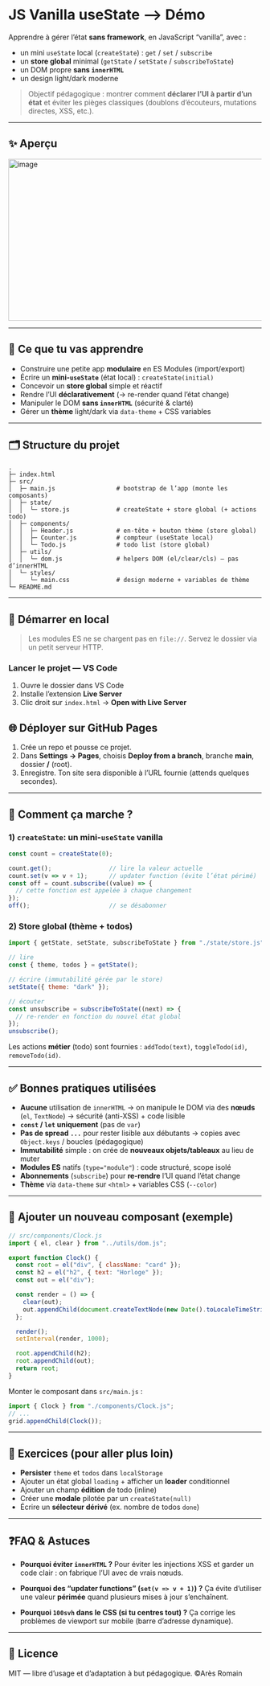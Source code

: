# JS Vanilla useState —> Démo

Apprendre à gérer l’état **sans framework**, en JavaScript “vanilla”, avec :

* un mini `useState` local (`createState`) : `get` / `set` / `subscribe`
* un **store global** minimal (`getState` / `setState` / `subscribeToState`)
* un DOM propre **sans `innerHTML`**
* un design light/dark moderne

> Objectif pédagogique : montrer comment **déclarer l’UI à partir d’un état** et éviter les pièges classiques (doublons d’écouteurs, mutations directes, XSS, etc.).

---

## ✨ Aperçu

<img width="754" height="322" alt="image" src="https://github.com/user-attachments/assets/f39398a5-741f-4863-b467-7123feb8dd12" />

---

## 🧠 Ce que tu vas apprendre

* Construire une petite app **modulaire** en ES Modules (import/export)
* Écrire un **mini-`useState`** (état local) : `createState(initial)`
* Concevoir un **store global** simple et réactif
* Rendre l’UI **déclarativement** (→ re-render quand l’état change)
* Manipuler le DOM **sans `innerHTML`** (sécurité & clarté)
* Gérer un **thème** light/dark via `data-theme` + CSS variables

---

## 🗂️ Structure du projet

```
.
├─ index.html
├─ src/
│  ├─ main.js                 # bootstrap de l’app (monte les composants)
│  ├─ state/
│  │  └─ store.js             # createState + store global (+ actions todo)
│  ├─ components/
│  │  ├─ Header.js            # en-tête + bouton thème (store global)
│  │  ├─ Counter.js           # compteur (useState local)
│  │  └─ Todo.js              # todo list (store global)
│  ├─ utils/
│  │  └─ dom.js               # helpers DOM (el/clear/cls) — pas d’innerHTML
│  └─ styles/
│     └─ main.css             # design moderne + variables de thème
└─ README.md
```

---

## 🚀 Démarrer en local

> Les modules ES ne se chargent pas en `file://`. Servez le dossier via un petit serveur HTTP.

### Lancer le projet — VS Code

1. Ouvre le dossier dans VS Code
2. Installe l’extension **Live Server**
3. Clic droit sur `index.html` → **Open with Live Server**

## 🌐 Déployer sur GitHub Pages

1. Crée un repo et pousse ce projet.
2. Dans **Settings → Pages**, choisis **Deploy from a branch**, branche **main**, dossier **/** (root).
3. Enregistre. Ton site sera disponible à l’URL fournie (attends quelques secondes).

---

## 🧩 Comment ça marche ?

### 1) `createState`: un mini-`useState` vanilla

```js
const count = createState(0);

count.get();                // lire la valeur actuelle
count.set(v => v + 1);      // updater function (évite l’état périmé)
const off = count.subscribe((value) => {
  // cette fonction est appelée à chaque changement
});
off();                      // se désabonner
```

### 2) Store global (thème + todos)

```js
import { getState, setState, subscribeToState } from "./state/store.js";

// lire
const { theme, todos } = getState();

// écrire (immutabilité gérée par le store)
setState({ theme: "dark" });

// écouter
const unsubscribe = subscribeToState((next) => {
  // re-render en fonction du nouvel état global
});
unsubscribe();
```

Les actions **métier** (todo) sont fournies : `addTodo(text)`, `toggleTodo(id)`, `removeTodo(id)`.

---

## ✅ Bonnes pratiques utilisées

* **Aucune** utilisation de `innerHTML` → on manipule le DOM via des **nœuds** (`el`, `TextNode`)
  → sécurité (anti-XSS) + code lisible
* **`const` / `let` uniquement** (pas de `var`)
* **Pas de spread `...`** pour rester lisible aux débutants
  → copies avec `Object.keys` / boucles (pédagogique)
* **Immutabilité** simple : on crée de **nouveaux objets/tableaux** au lieu de muter
* **Modules ES** natifs (`type="module"`) : code structuré, scope isolé
* **Abonnements** (`subscribe`) pour **re-rendre** l’UI quand l’état change
* **Thème** via `data-theme` sur `<html>` + variables CSS (`--color`)

---

## 🧱 Ajouter un nouveau composant (exemple)

```js
// src/components/Clock.js
import { el, clear } from "../utils/dom.js";

export function Clock() {
  const root = el("div", { className: "card" });
  const h2 = el("h2", { text: "Horloge" });
  const out = el("div");

  const render = () => {
    clear(out);
    out.appendChild(document.createTextNode(new Date().toLocaleTimeString()));
  };

  render();
  setInterval(render, 1000);

  root.appendChild(h2);
  root.appendChild(out);
  return root;
}
```

Monter le composant dans `src/main.js` :

```js
import { Clock } from "./components/Clock.js";
// ...
grid.appendChild(Clock());
```

---

## 🧪 Exercices (pour aller plus loin)

* **Persister** `theme` et `todos` dans `localStorage`
* Ajouter un état global `loading` + afficher un **loader** conditionnel
* Ajouter un champ **édition** de todo (inline)
* Créer une **modale** pilotée par un `createState(null)`
* Écrire un **sélecteur dérivé** (ex. nombre de todos `done`)

---

## ❓FAQ & Astuces

* **Pourquoi éviter `innerHTML` ?**
  Pour éviter les injections XSS et garder un code clair : on fabrique l’UI avec de vrais nœuds.

* **Pourquoi des “updater functions” (`set(v => v + 1)`) ?**
  Ça évite d’utiliser une valeur **périmée** quand plusieurs mises à jour s’enchaînent.

* **Pourquoi `100svh` dans le CSS (si tu centres tout) ?**
  Ça corrige les problèmes de viewport sur mobile (barre d’adresse dynamique).

---

## 📄 Licence

MIT — libre d’usage et d’adaptation à but pédagogique. ©Arès Romain

